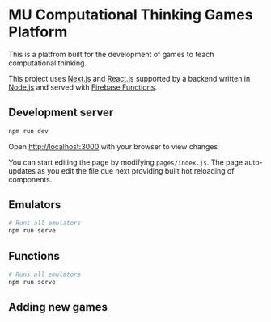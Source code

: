 # MU Computational Thinking Games Platform
This is a platfrom built for the development of games to teach computational thinking. 

This project uses [Next.js](https://nextjs.org/) and [React.js](https://react.dev/) supported by a backend written in [Node.js](https://nodejs.org/en/about) and served with [Firebase Functions](https://firebase.google.com/docs/functions).

## Development server

```bash
npm run dev
```

Open [http://localhost:3000](http://localhost:3000) with your browser to view changes

You can start editing the page by modifying `pages/index.js`. The page auto-updates as you edit the file due next providing built hot reloading of components.

## Emulators
```bash
# Runs all emulators
npm run serve
```

## Functions
```bash
# Runs all emulators
npm run serve
```
## Adding new games